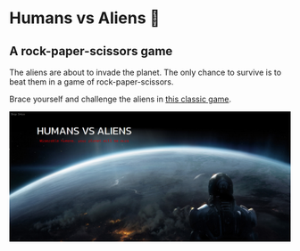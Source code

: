 # Humans vs Aliens :space_invader:
## A rock-paper-scissors game

The aliens are about to invade the planet. The only chance to survive is to beat them in a game of rock-paper-scissors.

Brace yourself and challenge the aliens in [this classic game](https://humansvsaliens.netlify.app).

![Page Preview](./images/readme-img-2.png)
